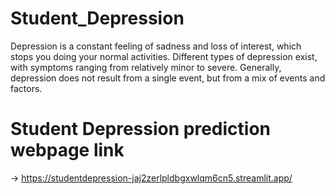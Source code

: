 # Student_Depression
Depression is a constant feeling of sadness and loss of interest, which stops you doing your normal activities. Different types of depression exist, with symptoms ranging from relatively minor to severe. Generally, depression does not result from a single event, but from a mix of events and factors.

# Student Depression prediction webpage link
-> https://studentdepression-jaj2zerlpldbgxwlqm6cn5.streamlit.app/
